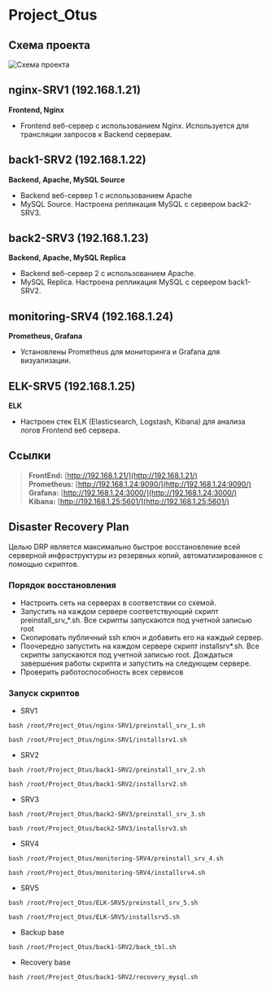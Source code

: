 # Project_Otus
## Схема проекта

![Схема проекта](https://github.com/KuchinIvan356/Project_Otus/assets/149145333/9b820984-c7c8-4344-90d5-d41f264aeed9)


## nginx-SRV1 (192.168.1.21)
**Frontend, Nginx**
- Frontend веб-сервер с использованием Nginx. Используется для трансляции запросов к Backend серверам.

## back1-SRV2 (192.168.1.22)
**Backend, Apache, MySQL Source**
- Backend веб-сервер 1 с использованием Apache
- MySQL Source. Настроена репликация MySQL с сервером back2-SRV3.

## back2-SRV3 (192.168.1.23)
**Backend, Apache, MySQL Replica**
- Backend веб-сервер 2 с использованием Apache.
- MySQL Replica. Настроена репликация MySQL с сервером back1-SRV2.

## monitoring-SRV4 (192.168.1.24)
**Prometheus, Grafana**
- Установлены Prometheus для мониторинга и Grafana для визуализации.

## ELK-SRV5 (192.168.1.25)
**ELK**
- Настроен стек ELK (Elasticsearch, Logstash, Kibana) для анализа логов Frontend веб сервера.

## Ссылки
 >**FrontEnd:** [http://192.168.1.21/](http://192.168.1.21/)   
>**Prometheus:** [http://192.168.1.24:9090/](http://192.168.1.24:9090/)  
>**Grafana:** [http://192.168.1.24:3000/](http://192.168.1.24:3000/)  
>**Kibana:** [http://192.168.1.25:5601/](http://192.168.1.25:5601/)  

## Disaster Recovery Plan
Целью DRP является максимально быстрое восстановление всей серверной инфраструктуры из резервных копий, автоматизированное с помощью скриптов.
### Порядок восстановления
- Настроить сеть на серверах в соответствии со схемой.
- Запустить на каждом сервере соответствующий скрипт preinstall_srv_*.sh. Все скрипты запускаются под учетной записью root
- Скопировать публичный ssh ключ и добавить его на каждый сервер.
- Поочередно запустить на каждом сервере скрипт installsrv*.sh. Все скрипты запускаются под учетной записью root. Дождаться завершения работы скрипта и запустить на следующем сервере.
- Проверить работоспособность всех сервисов

### Запуск скриптов
- SRV1
```
bash /root/Project_Otus/nginx-SRV1/preinstall_srv_1.sh
```
```
bash /root/Project_Otus/nginx-SRV1/installsrv1.sh
```
- SRV2
```
bash /root/Project_Otus/back1-SRV2/preinstall_srv_2.sh
```
```
bash /root/Project_Otus/back1-SRV2/installsrv2.sh
```
- SRV3
```
bash /root/Project_Otus/back2-SRV3/preinstall_srv_3.sh
```
```
bash /root/Project_Otus/back2-SRV3/installsrv3.sh
```
- SRV4
```
bash /root/Project_Otus/monitoring-SRV4/preinstall_srv_4.sh
```
```
bash /root/Project_Otus/monitoring-SRV4/installsrv4.sh
```
- SRV5
```
bash /root/Project_Otus/ELK-SRV5/preinstall_srv_5.sh
```
```
bash /root/Project_Otus/ELK-SRV5/installsrv5.sh
```
- Backup base
```
bash /root/Project_Otus/back1-SRV2/back_tbl.sh
```
- Recovery base
```
bash /root/Project_Otus/back1-SRV2/recovery_mysql.sh
```




